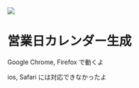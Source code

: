<img src="https://img.shields.io/badge/-Javascript-F7DF1E.svg?logo=javascript&style=for-the-badge">

# 営業日カレンダー生成

Google Chrome, Firefox で動くよ

ios, Safari には対応できなかったよ
